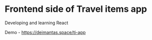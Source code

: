# Frontend side of Travel items app
Developing and learning React

Demo - https://deimantas.space/ti-app
